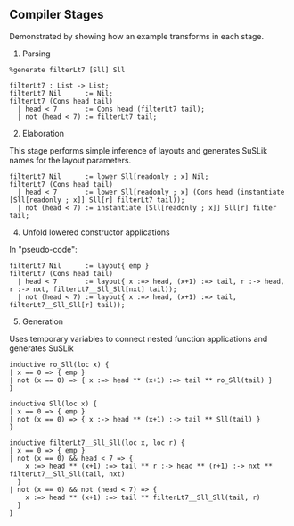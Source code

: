 Compiler Stages
---

Demonstrated by showing how an example transforms in each stage.

1. Parsing

```
%generate filterLt7 [Sll] Sll

filterLt7 : List -> List;
filterLt7 Nil      := Nil;
filterLt7 (Cons head tail)
  | head < 7       := Cons head (filterLt7 tail);
  | not (head < 7) := filterLt7 tail;
```

2. Elaboration

This stage performs simple inference of layouts and generates SuSLik names for
the layout parameters.

```
filterLt7 Nil      := lower Sll[readonly ; x] Nil;
filterLt7 (Cons head tail)
  | head < 7       := lower Sll[readonly ; x] (Cons head (instantiate [Sll[readonly ; x]] Sll[r] filterLt7 tail));
  | not (head < 7) := instantiate [Sll[readonly ; x]] Sll[r] filter tail;
```

4. Unfold lowered constructor applications

In "pseudo-code":

```
filterLt7 Nil      := layout{ emp }
filterLt7 (Cons head tail)
  | head < 7       := layout{ x :=> head, (x+1) :=> tail, r :-> head, r :-> nxt, filterLt7__Sll_Sll[nxt] tail));
  | not (head < 7) := layout{ x :=> head, (x+1) :=> tail, filterLt7__Sll_Sll[r] tail));
```

5. Generation

Uses temporary variables to connect nested function applications and generates SuSLik

```
inductive ro_Sll(loc x) {
| x == 0 => { emp }
| not (x == 0) => { x :=> head ** (x+1) :=> tail ** ro_Sll(tail) }
}

inductive Sll(loc x) {
| x == 0 => { emp }
| not (x == 0) => { x :-> head ** (x+1) :-> tail ** Sll(tail) }
}

inductive filterLt7__Sll_Sll(loc x, loc r) {
| x == 0 => { emp }
| not (x == 0) && head < 7 => {
    x :=> head ** (x+1) :=> tail ** r :-> head ** (r+1) :-> nxt ** filterLt7__Sll_Sll(tail, nxt)
  }
| not (x == 0) && not (head < 7) => {
    x :=> head ** (x+1) :=> tail ** filterLt7__Sll_Sll(tail, r)
  }
}
```

